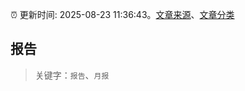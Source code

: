 :alarm_clock: 更新时间: 2025-08-23 11:36:43。[文章来源](/README.md)、[文章分类](/TAGS.md)

## 报告


> 关键字：`报告`、`月报`



